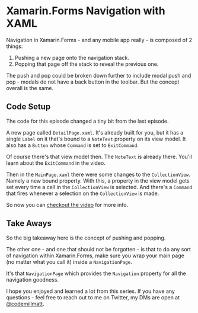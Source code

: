 # Xamarin.Forms Navigation with XAML

Navigation in Xamarin.Forms - and any mobile app really - is composed of 2 things:

1. Pushing a new page onto the navigation stack.
1. Popping that page off the stack to reveal the previous one.

The push and pop could be broken down further to include modal push and pop - modals do not have a back button in the toolbar. But the concept overall is the same.

## Code Setup

The code for this episode changed a tiny bit from the last episode.

A new page called `DetailPage.xaml`. It's already built for you, but it has a single `Label` on it that's bound to a `NoteText` property on its view model. It also has a `Button` whose `Command` is set to `ExitCommand`.

Of course there's that view model then. The `NoteText` is already there. You'll learn about the `ExitCommand` in the video.

Then in the `MainPage.xaml` there were some changes to the `CollectionView`. Namely a new bound property. With this, a property in the view model gets set every time a cell in the `CollectionView` is selected. And there's a `Command` that fires whenever a selection on the `CollectionView` is made.

So now you can [checkout the video](https://channel9.msdn.com/Series/Xamarin-101/XamarinForms-Navigation-with-XAML-7-of-11?WT.mc_id=xamarin101-github-masoucou) for more info.

## Take Aways

So the big takeaway here is the concept of pushing and popping.

The other one - and one that should not be forgotten - is that to do any sort of navigation within Xamarin.Forms, make sure you wrap your main page (no matter what you call it) inside a `NavigationPage`.

It's that `NavigationPage` which provides the `Navigation` property for all the navigation goodness.

I hope you enjoyed and learned a lot from this series. If you have any questions - feel free to reach out to me on Twitter, my DMs are open at [@codemillmatt](https://twitter.com/codemillmatt).
